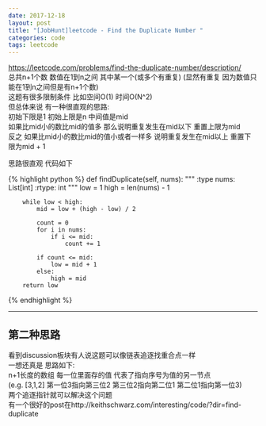 ```yaml
---
date: 2017-12-18
layout: post
title: "[JobHunt]leetcode - Find the Duplicate Number "
categories: code
tags: leetcode
---
```


https://leetcode.com/problems/find-the-duplicate-number/description/   
总共n+1个数 数值在1到n之间 其中某一个(或多个有重复) (显然有重复 因为数值只能在1到n之间但是有n+1个数)   
这题有很多限制条件 比如空间O(1) 时间O(N^2)   
但总体来说 有一种很直观的思路:   
初始下限是1 初始上限是n 中间值是mid   
如果比mid小的数比mid的值多 那么说明重复发生在mid以下 重置上限为mid   
反之 如果比mid小的数比mid的值小或者一样多 说明重复发生在mid以上 重置下限为mid + 1   

<!--more-->

思路很直观 代码如下

{% highlight python %}
    def findDuplicate(self, nums):
        """
        :type nums: List[int]
        :rtype: int
        """
        low = 1
        high = len(nums) - 1
        
        while low < high:
            mid = low + (high - low) / 2
            
            count = 0
            for i in nums:
                if i <= mid:
                    count += 1
                    
            if count <= mid:
                low = mid + 1
            else:
                high = mid
        return low
{% endhighlight %}

----
## 第二种思路 
看到discussion板块有人说这题可以像链表追逐找重合点一样   
一想还真是 思路如下:   
n+1长度的数组 每一位里面存的值 代表了指向序号为值的另一节点   
(e.g. [3,1,2] 第一位3指向第三位2 第三位2指向第二位1 第二位1指向第一位3)   
两个追逐指针就可以解决这个问题   
有一个很好的post在http://keithschwarz.com/interesting/code/?dir=find-duplicate   